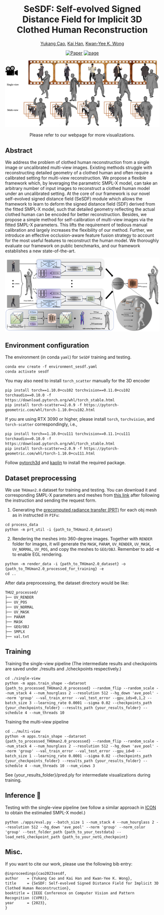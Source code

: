<div align="center">

# SeSDF: Self-evolved Signed Distance Field for Implicit 3D Clothed Human Reconstruction

<a href="https://yukangcao.github.io/">Yukang Cao</a>, <a href="https://www.kaihan.org/">Kai Han</a>, <a href="https://i.cs.hku.hk/~kykwong/">Kwan-Yee K. Wong</a>

[![Paper](http://img.shields.io/badge/Paper-arxiv.2306.03038-B31B1B.svg)](https://arxiv.org/abs/2304.00359)
<a href="https://yukangcao.github.io/SeSDF/"><img alt="page" src="https://img.shields.io/badge/Webpage-0054a6?logo=Google%20chrome&logoColor=white"></a>

<img src="./docs/teaser.png">

Please refer to our webpage for more visualizations.
</div>

## Abstract
We address the problem of clothed human reconstruction from a single image or uncalibrated multi-view images. Existing methods struggle with reconstructing detailed geometry of a clothed human and often require a calibrated setting for multi-view reconstruction. We propose a flexible framework which, by leveraging the parametric SMPL-X model, can take an arbitrary number of input images to reconstruct a clothed human model under an uncalibrated setting. At the core of our framework is our novel self-evolved signed distance field (SeSDF) module which allows the framework to learn to deform the signed distance field (SDF) derived from the fitted SMPL-X model, such that detailed geometry reflecting the actual clothed human can be encoded for better reconstruction. Besides, we propose a simple method for self-calibration of multi-view images via the fitted SMPL-X parameters. This lifts the requirement of tedious manual calibration and largely increases the flexibility of our method. Further, we introduce an effective occlusion-aware feature fusion strategy to account for the most useful features to reconstruct the human model. We thoroughly evaluate our framework on public benchmarks, and our framework establishes a new state-of-the-art.

<img src="./docs/pipeline.png">


## Environment configuration

The environment (in conda `yaml`) for `SeSDF` training and testing.
```
conda env create -f environment_sesdf.yaml
conda activate sesdf
```
You may also need to install `torch_scatter` manually for the 3D encoder
```
pip install torch==1.10.0+cu102 torchvision==0.11.0+cu102 torchaudio==0.10.0 -f https://download.pytorch.org/whl/torch_stable.html
pip install torch-scatter==2.0.9 -f https://pytorch-geometric.com/whl/torch-1.10.0+cu102.html
```
If you are using RTX 3090 or higher, please install `torch`, `torchvision`, and `torch-scatter` correspondingly, i.e.,
```
pip install torch==1.10.0+cu111 torchvision==0.11.1+cu111 torchaudio==0.10.0 -f https://download.pytorch.org/whl/torch_stable.html
pip install torch-scatter==2.0.9 -f https://pytorch-geometric.com/whl/torch-1.10.0+cu111.html
```
Follow [pytorch3d](https://github.com/facebookresearch/pytorch3d/blob/main/INSTALL.md) and [kaolin](https://kaolin.readthedocs.io/en/latest/notes/installation.html) to install the required package.

## Dataset preprocessing

We use `THUman2.0` dataset for training and testing. You can download it and corresponding SMPL-X parameters and meshes from [this link](https://github.com/ytrock/THuman2.0-Dataset) after following the instruction and sending the request form.

1. Generating the [precomputed radiance transfer (PRT)](https://sites.fas.harvard.edu/~cs278/papers/prt.pdf) for each obj mesh as in instructed in `PIFu`:
```
cd process_data
python -m prt_util -i {path_to_THUman2.0_dataset}
```

2. Rendering the meshes into 360-degree images. Together with `RENDER` folder for images, it will generate the `MASK`, `PARAM`, `UV_RENDER`, `UV_MASK`, `UV_NORMAL`, `UV_POS`, and copy the meshes to `GEO/OBJ`. Remember to add -e to enable EGL rendering.
```
python -m render_data -i {path_to_THUman2.0_dataset} -o {path_to_THUman2.0_processed_for_training} -e
cd ..
```

After data preprocessing, the dataset directory would be like:
```
THU2_processed/
├── UV_RENDER
├── UV_POS
├── UV_NORMAL
├── UV_MASK
├── PARAM
├── MASK
├── GEO/OBJ
├── SMPLX
├── val.txt
```

## Training

Training the single-view pipeline (The intermediate results and checkpoints are saved under ./results and ./checkpoints respectively.)
```
cd ./single-view
python -m apps.train_shape --dataroot {path_to_processed_THUman2.0_processed} --random_flip --random_scale --num_stack 4 --num_hourglass 2 --resolution 512 --hg_down 'ave_pool' --norm 'group' --val_train_error --val_test_error --gpu_ids=0,1,2 --batch_size 3 --learning_rate 0.0001 --sigma 0.02 --checkpoints_path {your_checkpoints_folder} --results_path {your_results_folder} --schedule 4 --num_threads 10
```

Training the multi-view pipeline
```
cd ../multi-view
python -m apps.train_shape --dataroot {path_to_processed_THUman2.0_processed} --random_flip --random_scale --num_stack 4 --num_hourglass 2 --resolution 512 --hg_down 'ave_pool' --norm 'group' --val_train_error --val_test_error --gpu_id=0 --batch_size 1 --learning_rate 0.0001 --sigma 0.02 --checkpoints_path {your_checkpoints_folder} --results_path {your_results_folder} --schedule 4 --num_threads 10 --num_views 3
```

See {your_results_folder}/pred.ply for intermediate visualizations during training.

## Inference 🚧

Testing with the single-view pipeline (we follow a similar approach in [ICON](https://github.com/YuliangXiu/ICON/tree/master) to obtain the estimated SMPL-X model.)
```
python ./apps/eval.py --batch_size 1 --num_stack 4 --num_hourglass 2 --resolution 512 --hg_down 'ave_pool' --norm 'group' --norm_color 'group' --test_folder_path {path_to_your_testdata} --load_netG_checkpoint_path {path_to_your_netG_checkpoint}
```


## Misc.
If you want to cite our work, please use the following bib entry:
```
@inproceedings{cao2023sesdf,
author    = {Yukang Cao and Kai Han and Kwan-Yee K. Wong},
title     = {SeSDF: Self-evolved Signed Distance Field for Implicit 3D Clothed Human Reconstruction},
booktitle = {IEEE Conference on Computer Vision and Pattern Recognition (CVPR)},
year      = {2023},
}
```
